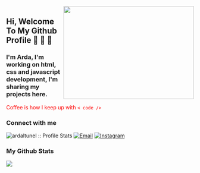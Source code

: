  <img src="https://media.giphy.com/media/qgQUggAC3Pfv687qPC/giphy.gif" align="right" width="350" height="250">
 
 
  ## Hi, Welcome To My Github Profile :wave: :wave: :wave:

  ### I'm Arda, I'm working on html, css and javascript development, I'm sharing my projects here.

  <font color="red"> Coffee is how I keep up with `< code />` </font>


### Connect with me

<p align="left">
<img src="https://komarev.com/ghpvc/?username=ardaltunel&color=blue" alt="ardaltunel :: Profile Stats"></a>
<a href="mailto:arifardaaltunel@gmail.com"><img alt="Email" src="https://img.shields.io/badge/Email-click to email-blue?style=flat&logo=gmail"></a>
<a href="https://www.instagram.com/arda.wqq/"><img alt="Instagram" src="https://img.shields.io/badge/Instagram-arda.wqq-blue?style=flat-flat&logo=instagram"></a>
</p>


### My Github Stats

<img src="https://github-readme-stats.vercel.app/api/top-langs/?username=ardaltunel&layout=compact&theme=dark">
